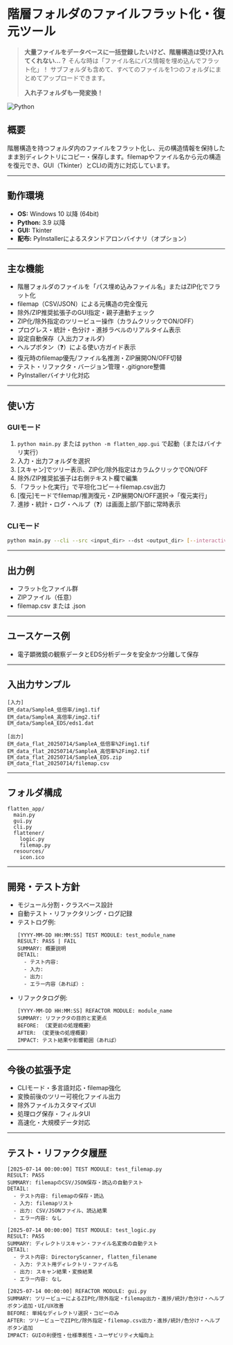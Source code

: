 # 階層フォルダのファイルフラット化・復元ツール

> **大量ファイルをデータベースに一括登録したいけど、階層構造は受け入れてくれない…？**
> そんな時は「ファイル名にパス情報を埋め込んでフラット化」！
> サブフォルダも含めて、すべてのファイルを1つのフォルダにまとめてアップロードできます。
> 
> **入れ子フォルダも一発変換！**

![Python](https://img.shields.io/badge/python-3.9%2B-blue)

## 概要
階層構造を持つフォルダ内のファイルをフラット化し、元の構造情報を保持したまま別ディレクトリにコピー・保存します。filemapやファイル名から元の構造を復元でき、GUI（Tkinter）とCLIの両方に対応しています。

---

## 動作環境
- **OS:** Windows 10 以降 (64bit)
- **Python:** 3.9 以降
- **GUI:** Tkinter
- **配布:** PyInstallerによるスタンドアロンバイナリ（オプション）

---

## 主な機能
- 階層フォルダのファイルを「パス埋め込みファイル名」またはZIP化でフラット化
- filemap（CSV/JSON）による元構造の完全復元
- 除外/ZIP推奨拡張子のGUI指定・親子連動チェック
- ZIP化/除外指定のツリービュー操作（カラムクリックでON/OFF）
- プログレス・統計・色分け・進捗ラベルのリアルタイム表示
- 設定自動保存（入出力フォルダ）
- ヘルプボタン（❓）による使い方ガイド表示
- 復元時のfilemap優先/ファイル名推測・ZIP展開ON/OFF切替
- テスト・リファクタ・バージョン管理・.gitignore整備
- PyInstallerバイナリ化対応

---

## 使い方

### GUIモード
1. `python main.py` または `python -m flatten_app.gui` で起動（またはバイナリ実行）
2. 入力・出力フォルダを選択
3. [スキャン]でツリー表示、ZIP化/除外指定はカラムクリックでON/OFF
4. 除外/ZIP推奨拡張子は右側テキスト欄で編集
5. 「フラット化実行」で平坦化コピー＋filemap.csv出力
6. [復元]モードでfilemap/推測復元・ZIP展開ON/OFF選択→「復元実行」
7. 進捗・統計・ログ・ヘルプ（❓）は画面上部/下部に常時表示

### CLIモード
```sh
python main.py --cli --src <input_dir> --dst <output_dir> [--interactive]
```

---

## 出力例
- フラット化ファイル群
- ZIPファイル（任意）
- filemap.csv または .json

---

## ユースケース例
- 電子顕微鏡の観察データとEDS分析データを安全かつ分離して保存

---

## 入出力サンプル
```text
[入力]
EM_data/SampleA_低倍率/img1.tif
EM_data/SampleA_高倍率/img2.tif
EM_data/SampleA_EDS/eds1.dat

[出力]
EM_data_flat_20250714/SampleA_低倍率%2Fimg1.tif
EM_data_flat_20250714/SampleA_高倍率%2Fimg2.tif
EM_data_flat_20250714/SampleA_EDS.zip
EM_data_flat_20250714/filemap.csv
```

---

## フォルダ構成
```
flatten_app/
  main.py
  gui.py
  cli.py
  flattener/
    logic.py
    filemap.py
  resources/
    icon.ico
```

---

## 開発・テスト方針
- モジュール分割・クラスベース設計
- 自動テスト・リファクタリング・ログ記録
- テストログ例:
  ```
  [YYYY-MM-DD HH:MM:SS] TEST MODULE: test_module_name
  RESULT: PASS | FAIL
  SUMMARY: 概要説明
  DETAIL:
    - テスト内容:
    - 入力:
    - 出力:
    - エラー内容（あれば）:
  ```
- リファクタログ例:
  ```
  [YYYY-MM-DD HH:MM:SS] REFACTOR MODULE: module_name
  SUMMARY: リファクタの目的と変更点
  BEFORE: （変更前の処理概要）
  AFTER: （変更後の処理概要）
  IMPACT: テスト結果や影響範囲（あれば）
  ```

---

## 今後の拡張予定
- CLIモード・多言語対応・filemap強化
- 変換前後のツリー可視化ファイル出力
- 除外ファイルカスタマイズUI
- 処理ログ保存・フィルタUI
- 高速化・大規模データ対応

---

## テスト・リファクタ履歴
```
[2025-07-14 00:00:00] TEST MODULE: test_filemap.py
RESULT: PASS
SUMMARY: filemapのCSV/JSON保存・読込の自動テスト
DETAIL:
  - テスト内容: filemapの保存・読込
  - 入力: filemapリスト
  - 出力: CSV/JSONファイル、読込結果
  - エラー内容: なし

[2025-07-14 00:00:00] TEST MODULE: test_logic.py
RESULT: PASS
SUMMARY: ディレクトリスキャン・ファイル名変換の自動テスト
DETAIL:
  - テスト内容: DirectoryScanner, flatten_filename
  - 入力: テスト用ディレクトリ・ファイル名
  - 出力: スキャン結果・変換結果
  - エラー内容: なし

[2025-07-14 00:00:00] REFACTOR MODULE: gui.py
SUMMARY: ツリービューによるZIP化/除外指定・filemap出力・進捗/統計/色分け・ヘルプボタン追加・UI/UX改善
BEFORE: 単純なディレクトリ選択・コピーのみ
AFTER: ツリービューでZIP化/除外指定・filemap.csv出力・進捗/統計/色分け・ヘルプボタン追加
IMPACT: GUIの利便性・仕様準拠性・ユーザビリティ大幅向上
```
